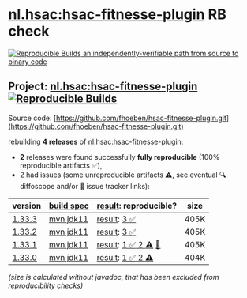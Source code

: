 [nl.hsac:hsac-fitnesse-plugin](https://central.sonatype.com/artifact/nl.hsac/hsac-fitnesse-plugin/versions) RB check
=======

[![Reproducible Builds](https://reproducible-builds.org/images/logos/rb.svg) an independently-verifiable path from source to binary code](https://reproducible-builds.org/)

## Project: [nl.hsac:hsac-fitnesse-plugin](https://central.sonatype.com/artifact/nl.hsac/hsac-fitnesse-plugin/versions) [![Reproducible Builds](https://img.shields.io/endpoint?url=https://raw.githubusercontent.com/jvm-repo-rebuild/reproducible-central/master/content/nl/hsac/hsac-fitnesse-plugin/badge.json)](https://github.com/jvm-repo-rebuild/reproducible-central/blob/master/content/nl/hsac/hsac-fitnesse-plugin/README.md)

Source code: [https://github.com/fhoeben/hsac-fitnesse-plugin.git](https://github.com/fhoeben/hsac-fitnesse-plugin.git)

rebuilding **4 releases** of nl.hsac:hsac-fitnesse-plugin:
- **2** releases were found successfully **fully reproducible** (100% reproducible artifacts :white_check_mark:),
- 2 had issues (some unreproducible artifacts :warning:, see eventual :mag: diffoscope and/or :memo: issue tracker links):

| version | [build spec](/BUILDSPEC.md) | [result](https://reproducible-builds.org/docs/jvm/): reproducible? | size |
| -- | --------- | ------ | -- |
| [1.33.3](https://central.sonatype.com/artifact/nl.hsac/hsac-fitnesse-plugin/1.33.3/pom) | [mvn jdk11](hsac-fitnesse-plugin-1.33.3.buildspec) | [result](hsac-fitnesse-plugin-1.33.3.buildinfo): [3 :white_check_mark: ](hsac-fitnesse-plugin-1.33.3.buildcompare) | 405K |
| [1.33.2](https://central.sonatype.com/artifact/nl.hsac/hsac-fitnesse-plugin/1.33.2/pom) | [mvn jdk11](hsac-fitnesse-plugin-1.33.2.buildspec) | [result](hsac-fitnesse-plugin-1.33.2.buildinfo): [3 :white_check_mark: ](hsac-fitnesse-plugin-1.33.2.buildcompare) | 405K |
| [1.33.1](https://central.sonatype.com/artifact/nl.hsac/hsac-fitnesse-plugin/1.33.1/pom) | [mvn jdk11](hsac-fitnesse-plugin-1.33.1.buildspec) | [result](hsac-fitnesse-plugin-1.33.1.buildinfo): [1 :white_check_mark:  2 :warning:](hsac-fitnesse-plugin-1.33.1.buildcompare) [:memo:](https://github.com/fhoeben/hsac-fitnesse-plugin/pull/64) | 405K |
| [1.33.0](https://central.sonatype.com/artifact/nl.hsac/hsac-fitnesse-plugin/1.33.0/pom) | [mvn jdk11](hsac-fitnesse-plugin-1.33.0.buildspec) | [result](hsac-fitnesse-plugin-1.33.0.buildinfo): [1 :white_check_mark:  2 :warning:](hsac-fitnesse-plugin-1.33.0.buildcompare) | 404K |

<i>(size is calculated without javadoc, that has been excluded from reproducibility checks)</i>
